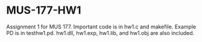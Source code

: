 # MUS-177-HW1
Assignment 1 for MUS 177. Important code is in hw1.c and makefile. Example PD is in testhw1.pd. hw1.dll, hw1.exp, hw1.lib, and hw1.obj are also included.
